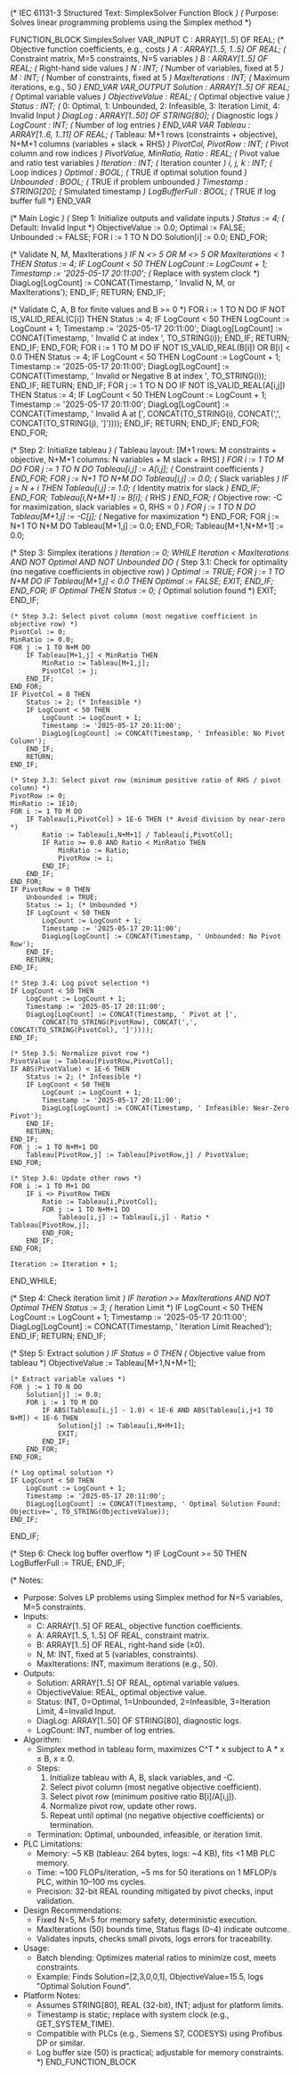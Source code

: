 (* IEC 61131-3 Structured Text: SimplexSolver Function Block *)
(* Purpose: Solves linear programming problems using the Simplex method *)

FUNCTION_BLOCK SimplexSolver
VAR_INPUT
    C : ARRAY[1..5] OF REAL;        (* Objective function coefficients, e.g., costs *)
    A : ARRAY[1..5, 1..5] OF REAL;  (* Constraint matrix, M=5 constraints, N=5 variables *)
    B : ARRAY[1..5] OF REAL;        (* Right-hand side values *)
    N : INT;                        (* Number of variables, fixed at 5 *)
    M : INT;                        (* Number of constraints, fixed at 5 *)
    MaxIterations : INT;            (* Maximum iterations, e.g., 50 *)
END_VAR
VAR_OUTPUT
    Solution : ARRAY[1..5] OF REAL; (* Optimal variable values *)
    ObjectiveValue : REAL;          (* Optimal objective value *)
    Status : INT;                   (* 0: Optimal, 1: Unbounded, 2: Infeasible, 3: Iteration Limit, 4: Invalid Input *)
    DiagLog : ARRAY[1..50] OF STRING[80]; (* Diagnostic logs *)
    LogCount : INT;                 (* Number of log entries *)
END_VAR
VAR
    Tableau : ARRAY[1..6, 1..11] OF REAL; (* Tableau: M+1 rows (constraints + objective), N+M+1 columns (variables + slack + RHS) *)
    PivotCol, PivotRow : INT;       (* Pivot column and row indices *)
    PivotValue, MinRatio, Ratio : REAL; (* Pivot value and ratio test variables *)
    Iteration : INT;                (* Iteration counter *)
    i, j, k : INT;                  (* Loop indices *)
    Optimal : BOOL;                 (* TRUE if optimal solution found *)
    Unbounded : BOOL;               (* TRUE if problem unbounded *)
    Timestamp : STRING[20];         (* Simulated timestamp *)
    LogBufferFull : BOOL;           (* TRUE if log buffer full *)
END_VAR

(* Main Logic *)
(* Step 1: Initialize outputs and validate inputs *)
Status := 4; (* Default: Invalid Input *)
ObjectiveValue := 0.0;
Optimal := FALSE;
Unbounded := FALSE;
FOR i := 1 TO N DO
    Solution[i] := 0.0;
END_FOR;

(* Validate N, M, MaxIterations *)
IF N <> 5 OR M <> 5 OR MaxIterations < 1 THEN
    Status := 4;
    IF LogCount < 50 THEN
        LogCount := LogCount + 1;
        Timestamp := '2025-05-17 20:11:00'; (* Replace with system clock *)
        DiagLog[LogCount] := CONCAT(Timestamp, ' Invalid N, M, or MaxIterations');
    END_IF;
    RETURN;
END_IF;

(* Validate C, A, B for finite values and B >= 0 *)
FOR i := 1 TO N DO
    IF NOT IS_VALID_REAL(C[i]) THEN
        Status := 4;
        IF LogCount < 50 THEN
            LogCount := LogCount + 1;
            Timestamp := '2025-05-17 20:11:00';
            DiagLog[LogCount] := CONCAT(Timestamp, ' Invalid C at index ', TO_STRING(i));
        END_IF;
        RETURN;
    END_IF;
END_FOR;
FOR i := 1 TO M DO
    IF NOT IS_VALID_REAL(B[i]) OR B[i] < 0.0 THEN
        Status := 4;
        IF LogCount < 50 THEN
            LogCount := LogCount + 1;
            Timestamp := '2025-05-17 20:11:00';
            DiagLog[LogCount] := CONCAT(Timestamp, ' Invalid or Negative B at index ', TO_STRING(i));
        END_IF;
        RETURN;
    END_IF;
    FOR j := 1 TO N DO
        IF NOT IS_VALID_REAL(A[i,j]) THEN
            Status := 4;
            IF LogCount < 50 THEN
                LogCount := LogCount + 1;
                Timestamp := '2025-05-17 20:11:00';
                DiagLog[LogCount] := CONCAT(Timestamp, ' Invalid A at [', 
                    CONCAT(TO_STRING(i), CONCAT(',', CONCAT(TO_STRING(j), ']'))));
            END_IF;
            RETURN;
        END_IF;
    END_FOR;
END_FOR;

(* Step 2: Initialize tableau *)
(* Tableau layout: [M+1 rows: M constraints + objective, N+M+1 columns: N variables + M slack + RHS] *)
FOR i := 1 TO M DO
    FOR j := 1 TO N DO
        Tableau[i,j] := A[i,j]; (* Constraint coefficients *)
    END_FOR;
    FOR j := N+1 TO N+M DO
        Tableau[i,j] := 0.0; (* Slack variables *)
        IF j = N + i THEN
            Tableau[i,j] := 1.0; (* Identity matrix for slack *)
        END_IF;
    END_FOR;
    Tableau[i,N+M+1] := B[i]; (* RHS *)
END_FOR;
(* Objective row: -C for maximization, slack variables = 0, RHS = 0 *)
FOR j := 1 TO N DO
    Tableau[M+1,j] := -C[j]; (* Negative for maximization *)
END_FOR;
FOR j := N+1 TO N+M DO
    Tableau[M+1,j] := 0.0;
END_FOR;
Tableau[M+1,N+M+1] := 0.0;

(* Step 3: Simplex iterations *)
Iteration := 0;
WHILE Iteration < MaxIterations AND NOT Optimal AND NOT Unbounded DO
    (* Step 3.1: Check for optimality (no negative coefficients in objective row) *)
    Optimal := TRUE;
    FOR j := 1 TO N+M DO
        IF Tableau[M+1,j] < 0.0 THEN
            Optimal := FALSE;
            EXIT;
        END_IF;
    END_FOR;
    IF Optimal THEN
        Status := 0; (* Optimal solution found *)
        EXIT;
    END_IF;
    
    (* Step 3.2: Select pivot column (most negative coefficient in objective row) *)
    PivotCol := 0;
    MinRatio := 0.0;
    FOR j := 1 TO N+M DO
        IF Tableau[M+1,j] < MinRatio THEN
            MinRatio := Tableau[M+1,j];
            PivotCol := j;
        END_IF;
    END_FOR;
    IF PivotCol = 0 THEN
        Status := 2; (* Infeasible *)
        IF LogCount < 50 THEN
            LogCount := LogCount + 1;
            Timestamp := '2025-05-17 20:11:00';
            DiagLog[LogCount] := CONCAT(Timestamp, ' Infeasible: No Pivot Column');
        END_IF;
        RETURN;
    END_IF;
    
    (* Step 3.3: Select pivot row (minimum positive ratio of RHS / pivot column) *)
    PivotRow := 0;
    MinRatio := 1E10;
    FOR i := 1 TO M DO
        IF Tableau[i,PivotCol] > 1E-6 THEN (* Avoid division by near-zero *)
            Ratio := Tableau[i,N+M+1] / Tableau[i,PivotCol];
            IF Ratio >= 0.0 AND Ratio < MinRatio THEN
                MinRatio := Ratio;
                PivotRow := i;
            END_IF;
        END_IF;
    END_FOR;
    IF PivotRow = 0 THEN
        Unbounded := TRUE;
        Status := 1; (* Unbounded *)
        IF LogCount < 50 THEN
            LogCount := LogCount + 1;
            Timestamp := '2025-05-17 20:11:00';
            DiagLog[LogCount] := CONCAT(Timestamp, ' Unbounded: No Pivot Row');
        END_IF;
        RETURN;
    END_IF;
    
    (* Step 3.4: Log pivot selection *)
    IF LogCount < 50 THEN
        LogCount := LogCount + 1;
        Timestamp := '2025-05-17 20:11:00';
        DiagLog[LogCount] := CONCAT(Timestamp, ' Pivot at [', 
            CONCAT(TO_STRING(PivotRow), CONCAT(',', CONCAT(TO_STRING(PivotCol), ']'))));
    END_IF;
    
    (* Step 3.5: Normalize pivot row *)
    PivotValue := Tableau[PivotRow,PivotCol];
    IF ABS(PivotValue) < 1E-6 THEN
        Status := 2; (* Infeasible *)
        IF LogCount < 50 THEN
            LogCount := LogCount + 1;
            Timestamp := '2025-05-17 20:11:00';
            DiagLog[LogCount] := CONCAT(Timestamp, ' Infeasible: Near-Zero Pivot');
        END_IF;
        RETURN;
    END_IF;
    FOR j := 1 TO N+M+1 DO
        Tableau[PivotRow,j] := Tableau[PivotRow,j] / PivotValue;
    END_FOR;
    
    (* Step 3.6: Update other rows *)
    FOR i := 1 TO M+1 DO
        IF i <> PivotRow THEN
            Ratio := Tableau[i,PivotCol];
            FOR j := 1 TO N+M+1 DO
                Tableau[i,j] := Tableau[i,j] - Ratio * Tableau[PivotRow,j];
            END_FOR;
        END_IF;
    END_FOR;
    
    Iteration := Iteration + 1;
END_WHILE;

(* Step 4: Check iteration limit *)
IF Iteration >= MaxIterations AND NOT Optimal THEN
    Status := 3; (* Iteration Limit *)
    IF LogCount < 50 THEN
        LogCount := LogCount + 1;
        Timestamp := '2025-05-17 20:11:00';
        DiagLog[LogCount] := CONCAT(Timestamp, ' Iteration Limit Reached');
    END_IF;
    RETURN;
END_IF;

(* Step 5: Extract solution *)
IF Status = 0 THEN
    (* Objective value from tableau *)
    ObjectiveValue := Tableau[M+1,N+M+1];
    
    (* Extract variable values *)
    FOR j := 1 TO N DO
        Solution[j] := 0.0;
        FOR i := 1 TO M DO
            IF ABS(Tableau[i,j] - 1.0) < 1E-6 AND ABS(Tableau[i,j+1 TO N+M]) < 1E-6 THEN
                Solution[j] := Tableau[i,N+M+1];
                EXIT;
            END_IF;
        END_FOR;
    END_FOR;
    
    (* Log optimal solution *)
    IF LogCount < 50 THEN
        LogCount := LogCount + 1;
        Timestamp := '2025-05-17 20:11:00';
        DiagLog[LogCount] := CONCAT(Timestamp, ' Optimal Solution Found: Objective=', TO_STRING(ObjectiveValue));
    END_IF;
END_IF;

(* Step 6: Check log buffer overflow *)
IF LogCount >= 50 THEN
    LogBufferFull := TRUE;
END_IF;

(* Notes:
   - Purpose: Solves LP problems using Simplex method for N=5 variables, M=5 constraints.
   - Inputs:
     - C: ARRAY[1..5] OF REAL, objective function coefficients.
     - A: ARRAY[1..5, 1..5] OF REAL, constraint matrix.
     - B: ARRAY[1..5] OF REAL, right-hand side (≥0).
     - N, M: INT, fixed at 5 (variables, constraints).
     - MaxIterations: INT, maximum iterations (e.g., 50).
   - Outputs:
     - Solution: ARRAY[1..5] OF REAL, optimal variable values.
     - ObjectiveValue: REAL, optimal objective value.
     - Status: INT, 0=Optimal, 1=Unbounded, 2=Infeasible, 3=Iteration Limit, 4=Invalid Input.
     - DiagLog: ARRAY[1..50] OF STRING[80], diagnostic logs.
     - LogCount: INT, number of log entries.
   - Algorithm:
     - Simplex method in tableau form, maximizes C^T * x subject to A * x ≤ B, x ≥ 0.
     - Steps:
       1. Initialize tableau with A, B, slack variables, and -C.
       2. Select pivot column (most negative objective coefficient).
       3. Select pivot row (minimum positive ratio B[i]/A[i,j]).
       4. Normalize pivot row, update other rows.
       5. Repeat until optimal (no negative objective coefficients) or termination.
     - Termination: Optimal, unbounded, infeasible, or iteration limit.
   - PLC Limitations:
     - Memory: ~5 KB (tableau: 264 bytes, logs: ~4 KB), fits <1 MB PLC memory.
     - Time: ~100 FLOPs/iteration, ~5 ms for 50 iterations on 1 MFLOP/s PLC, within 10–100 ms cycles.
     - Precision: 32-bit REAL rounding mitigated by pivot checks, input validation.
   - Design Recommendations:
     - Fixed N=5, M=5 for memory safety, deterministic execution.
     - MaxIterations (50) bounds time, Status flags (0–4) indicate outcome.
     - Validates inputs, checks small pivots, logs errors for traceability.
   - Usage:
     - Batch blending: Optimizes material ratios to minimize cost, meets constraints.
     - Example: Finds Solution=[2,3,0,0,1], ObjectiveValue=15.5, logs "Optimal Solution Found".
   - Platform Notes:
     - Assumes STRING[80], REAL (32-bit), INT; adjust for platform limits.
     - Timestamp is static; replace with system clock (e.g., GET_SYSTEM_TIME).
     - Compatible with PLCs (e.g., Siemens S7, CODESYS) using Profibus DP or similar.
     - Log buffer size (50) is practical; adjustable for memory constraints.
*)
END_FUNCTION_BLOCK
